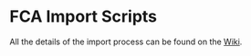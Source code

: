 # FCA Import Scripts

All the details of the import process can be found on the
[Wiki](https://maswiki.valiantyscloud.net/display/RRAD/FCA+Import+-+Technical+Help).
